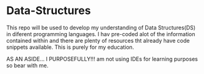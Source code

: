# Data-Structures

This repo will be used to develop my understanding of Data Structures(DS) in diferent programming languages. I hav pre-coded alot of the information contained within and there are plenty of resources tht already have code snippets available. This is purely for my education. 

AS AN ASIDE... I PURPOSEFULLY!!! am not using IDEs for learning purposes so bear with me.
